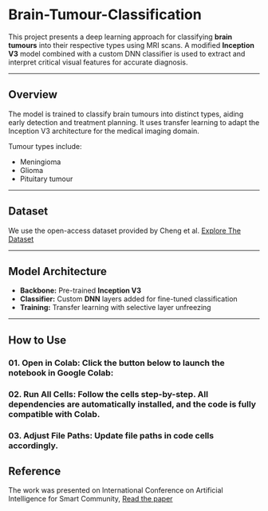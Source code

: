 # Brain-Tumour-Classification
This project presents a deep learning approach for classifying **brain tumours** into their respective types using MRI scans. A modified **Inception V3** model combined with a custom DNN classifier is used to extract and interpret critical visual features for accurate diagnosis.

---

## Overview

The model is trained to classify brain tumours into distinct types, aiding early detection and treatment planning. It uses transfer learning to adapt the Inception V3 architecture for the medical imaging domain.

Tumour types include:
- Meningioma
- Glioma
- Pituitary tumour

---

## Dataset

We use the open-access dataset provided by Cheng et al. [Explore The Dataset](https://doi.org/10.6084/m9.figshare.1512427.v5)


---

##  Model Architecture

- **Backbone:** Pre-trained **Inception V3**
- **Classifier:** Custom **DNN** layers added for fine-tuned classification
- **Training:** Transfer learning with selective layer unfreezing

---

## How to Use
### 01. Open in Colab: Click the button below to launch the notebook in Google Colab:

### 02. Run All Cells: Follow the cells step-by-step. All dependencies are automatically installed, and the code is fully compatible with Colab.

### 03. Adjust File Paths: Update file paths in code cells accordingly.

## Reference

The work was presented on International Conference on Artificial Intelligence for Smart Community, [Read the paper](https://link.springer.com/chapter/10.1007/978-981-16-2183-3_87)
